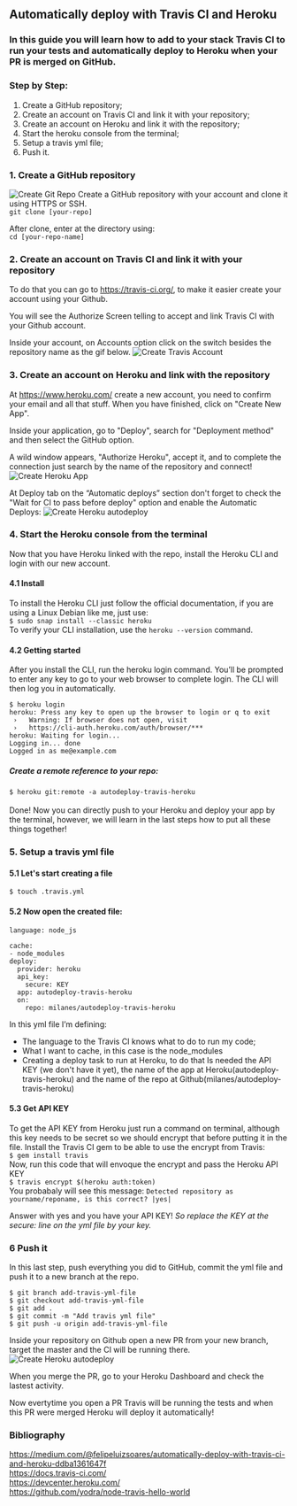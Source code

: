 ## Automatically deploy with Travis CI and Heroku
### In this guide you will learn how to add to your stack Travis CI to run your tests and automatically deploy to Heroku when your PR is merged on GitHub.

### Step by Step:
1. Create a GitHub repository;
2. Create an account on Travis CI and link it with your repository;
3. Create an account on Heroku and link it with the repository;
4. Start the heroku console from the terminal;
5. Setup a travis yml file;
6. Push it.

### 1. Create a GitHub repository
![Create Git Repo](/img/travis-heroku.png)
Create a GitHub repository with your account and clone it using HTTPS or SSH. <br>
`git clone [your-repo]`

After clone, enter at the directory using: <br>
`cd [your-repo-name]`

### 2. Create an account on Travis CI and link it with your repository
To do that you can go to https://travis-ci.org/, to make it easier create your account using your Github.

You will see the Authorize Screen telling to accept and link Travis CI with your Github account.

Inside your account, on Accounts option click on the switch besides the repository name as the gif below.
![Create Travis Account](/img/travis.gif)

### 3. Create an account on Heroku and link with the repository
At https://www.heroku.com/ create a new account, you need to confirm your email and all that stuff. When you have finished, click on "Create New App".

Inside your application, go to "Deploy", search for "Deployment method" and then select the GitHub option.

A wild window appears, "Authorize Heroku", accept it, and to complete the connection just search by the name of the repository and connect!
![Create Heroku App](/img/heroku.gif)

At Deploy tab on the “Automatic deploys” section don't forget to check the "Wait for CI to pass before deploy" option and enable the Automatic Deploys:
![Create Heroku autodeploy](/img/autodeploy.gif)

### 4. Start the Heroku console from the terminal
Now that you have Heroku linked with the repo, install the Heroku CLI and login with our new account.

#### 4.1 Install 
To install the Heroku CLI just follow the official documentation, if you are using a Linux Debian like me, just use: <br>
`$ sudo snap install --classic heroku` <br>
To verify your CLI installation, use the `heroku --version` command.

#### 4.2 Getting started
After you install the CLI, run the heroku login command. You’ll be prompted to enter any key to go to your web browser to complete login. The CLI will then log you in automatically.
```
$ heroku login
heroku: Press any key to open up the browser to login or q to exit
 ›   Warning: If browser does not open, visit
 ›   https://cli-auth.heroku.com/auth/browser/***
heroku: Waiting for login...
Logging in... done
Logged in as me@example.com
```
##### Create a remote reference to your repo:
`$ heroku git:remote -a autodeploy-travis-heroku` <br><br>
Done! Now you can directly push to your Heroku and deploy your app by the terminal, however, we will learn in the last steps how to put all these things together!

### 5. Setup a travis yml file
#### 5.1 Let's start creating a file
`$ touch .travis.yml` 
#### 5.2 Now open the created file: 
```
language: node_js

cache:
- node_modules
deploy:
  provider: heroku
  api_key:
    secure: KEY
  app: autodeploy-travis-heroku
  on:
    repo: milanes/autodeploy-travis-heroku
```

In this yml file I’m defining:
- The language to the Travis CI knows what to do to run my code;
- What I want to cache, in this case is the node_modules
- Creating a deploy task to run at Heroku, to do that Is needed the API KEY (we don't have it yet), the name of the app at Heroku(autodeploy-travis-heroku) and the name of the repo at Github(milanes/autodeploy-travis-heroku)

#### 5.3 Get API KEY
To get the API KEY from Heroku just run a command on terminal, although this key needs to be secret so we should encrypt that before putting it in the file.
Install the Travis CI gem to be able to use the encrypt from Travis:<br>
`$ gem install travis`  <br>
Now, run this code that will envoque the encrypt and pass the Heroku API KEY <br>
`$ travis encrypt $(heroku auth:token)`
<br>
You probabaly will see this message: `Detected repository as yourname/reponame, is this correct? |yes|`

Answer with yes and you have your API KEY!
*So replace the KEY at the secure: line on the yml file by your key.*

### 6 Push it
In this last step, push everything you did to GitHub, commit the yml file and push it to a new branch at the repo.
```
$ git branch add-travis-yml-file
$ git checkout add-travis-yml-file
$ git add .
$ git commit -m "Add travis yml file"
$ git push -u origin add-travis-yml-file
```
Inside your repository on Github open a new PR from your new branch, target the master and the CI will be running there.
![Create Heroku autodeploy](/img/add-travis.png)

When you merge the PR, go to your Heroku Dashboard and check the lastest activity.

Now evertytime you open a PR Travis will be running the tests and when this PR were merged Heroku will deploy it automatically!


### Bibliography
https://medium.com/@felipeluizsoares/automatically-deploy-with-travis-ci-and-heroku-ddba1361647f <br>
https://docs.travis-ci.com/ <br>
https://devcenter.heroku.com/ <br>
https://github.com/yodra/node-travis-hello-world <br>
